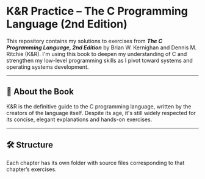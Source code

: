 # K&R Practice – The C Programming Language (2nd Edition)

This repository contains my solutions to exercises from **_The C Programming Language, 2nd Edition_** by Brian W. Kernighan and Dennis M. Ritchie (K&R). I'm using this book to deepen my understanding of C and strengthen my low-level programming skills as I pivot toward systems and operating systems development.

---

## 📘 About the Book

K&R is the definitive guide to the C programming language, written by the creators of the language itself. Despite its age, it's still widely respected for its concise, elegant explanations and hands-on exercises.

---

## 🛠️ Structure

Each chapter has its own folder with source files corresponding to that chapter’s exercises.
